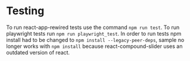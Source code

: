 # Testing

To run react-app-rewired tests use the command `npm run test`. To run playwright tests run `npm run playwright_test`. In order to run tests npm install had to be changed to `npm install --legacy-peer-deps`, sample no longer works with `npm install` because  react-compound-slider uses an outdated version of react.